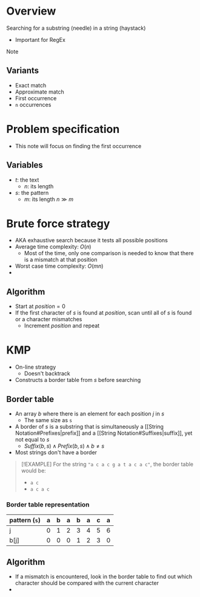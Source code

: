 # Overview
Searching for a substring (needle) in a string (haystack)
- Important for RegEx

> [!NOTE]
> ## Variants
> - Exact match
> - Approximate match
> - First occurrence
> - `n` occurrences

# Problem specification
- This note will focus on finding the first occurrence
## Variables
- $t$: the text
	- $n$: its length
- $s$: the pattern
	- $m$: its length
$n \gg m$

# Brute force strategy
- AKA exhaustive search because it tests all possible positions
- Average time complexity: $O(n)$
	- Most of the time, only one comparison is needed to know that there is a mismatch at that position
- Worst case time complexity: $O(mn)$
- 
## Algorithm
- Start at $position = 0$
- If the first character of $s$ is found at $position$, scan until all of $s$ is found or a character mismatches
	- Increment $position$ and repeat


# KMP
- On-line strategy
	- Doesn't backtrack
- Constructs a border table from $s$ before searching

## Border table
- An array $b$ where there is an element for each position $j$ in $s$
	- The same size as `s`
- A border of $s$ is a substring that is simultaneously a [[String Notation#Prefixes|prefix]] and a [[String Notation#Suffixes|suffix]], yet not equal to $s$
	- $Suffix(b, s) \land Prefix(b, s) \land b \ne s$
- Most strings don't have a border

> [!EXAMPLE]
> For the string `"a c a c g a t a c a c"`, the border table would be:
> - `a c`
> - `a c a c`

### Border table representation
| pattern (`s`) 	| a 	| b 	| a 	| b 	| a 	| c 	| a 	|
|---------------	|---	|---	|---	|---	|---	|---	|---	|
| j             	| 0 	| 1 	| 2 	| 3 	| 4 	| 5 	| 6 	|
| b[j]          	| 0 	| 0 	| 0 	| 1 	| 2 	| 3 	| 0 	|


## Algorithm
- If a mismatch is encountered, look in the border table to find out which character should be compared with the current character
- 